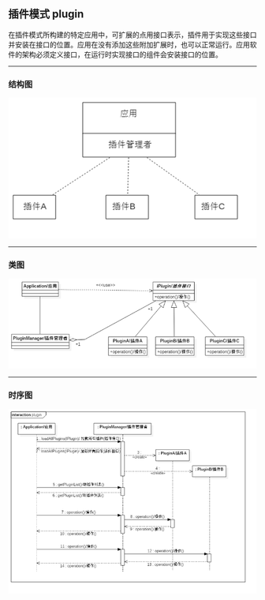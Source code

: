 ## 插件模式 plugin

在插件模式所构建的特定应用中，可扩展的点用接口表示，插件用于实现这些接口并安装在接口的位置。应用在没有添加这些附加扩展时，也可以正常运行。应用软件的架构必须定义接口，在运行时实现接口的组件会安装接口的位置。

---

### 结构图

![结构图](doc/plugin_component.png)

---

### 类图

![类图](doc/plugin_class.png)

---

### 时序图

![时序图](doc/plugin_sequence.png)
